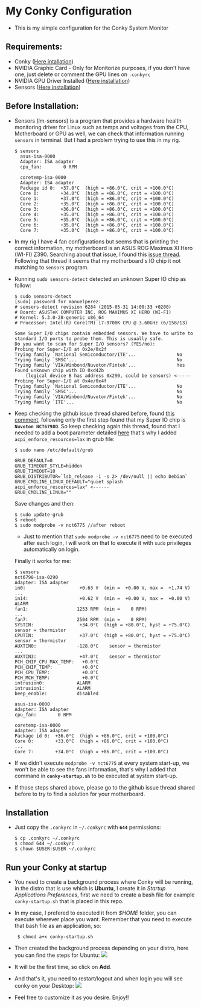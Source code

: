 # My Conky Configuration
* This is my simple configuration for the Conky System Monitor

## Requirements:
* Conky ([Here intallation](https://github.com/brndnmtthws/conky/wiki/Installation#debian--ubuntu))
* NVIDIA Graphic Card - Only for Monitorize purposes, if you don't have one, just delete or comment the GPU lines on `.conkyrc`
* NVIDIA GPU Driver Installed ([Here installation](https://www.cyberciti.biz/faq/ubuntu-linux-install-nvidia-driver-latest-proprietary-driver/))
* Sensors ([Here installation](https://linoxide.com/monitoring-2/install-lm-sensors-linux/))

## Before Installation:
* Sensors (lm-sensors) is a program that provides a hardware health monitoring driver for Linux such as temps and voltages
  from the CPU, Motherboard or GPU as well, we can check that information running `sensors` in terminal. But I had a problem
  trying to use this in my rig.
  ```
  $ sensors
    asus-isa-0000
    Adapter: ISA adapter
    cpu_fan:        0 RPM

    coretemp-isa-0000
    Adapter: ISA adapter
    Package id 0:  +37.0°C  (high = +86.0°C, crit = +100.0°C)
    Core 0:        +34.0°C  (high = +86.0°C, crit = +100.0°C)
    Core 1:        +37.0°C  (high = +86.0°C, crit = +100.0°C)
    Core 2:        +35.0°C  (high = +86.0°C, crit = +100.0°C)
    Core 3:        +36.0°C  (high = +86.0°C, crit = +100.0°C)
    Core 4:        +35.0°C  (high = +86.0°C, crit = +100.0°C)
    Core 5:        +35.0°C  (high = +86.0°C, crit = +100.0°C)
    Core 6:        +35.0°C  (high = +86.0°C, crit = +100.0°C)
    Core 7:        +35.0°C  (high = +86.0°C, crit = +100.0°C)
  ```
* In my rig I have 4 fan configurations but seems that is printing the correct information, my motherboard is an ASUS ROG Maximus XI Hero (WI-FI) Z390. Searching about that issue, I found this [issue thread](https://github.com/lm-sensors/lm-sensors/issues/134#issuecomment-427486133). Following that thread it seems that my motherboard's IO chip it not matching to `sensors` program.

* Running `sudo sensors-detect` detected an unknown Super IO chip as follow:
  ```
  $ sudo sensors-detect 
  [sudo] password for manuelperez: 
  # sensors-detect revision 6284 (2015-05-31 14:00:33 +0200)
  # Board: ASUSTeK COMPUTER INC. ROG MAXIMUS XI HERO (WI-FI)
  # Kernel: 5.3.0-28-generic x86_64
  # Processor: Intel(R) Core(TM) i7-9700K CPU @ 3.60GHz (6/158/13)

  Some Super I/O chips contain embedded sensors. We have to write to
  standard I/O ports to probe them. This is usually safe.
  Do you want to scan for Super I/O sensors? (YES/no): 
  Probing for Super-I/O at 0x2e/0x2f
  Trying family `National Semiconductor/ITE'...               No
  Trying family `SMSC'...                                     No
  Trying family `VIA/Winbond/Nuvoton/Fintek'...               Yes
  Found unknown chip with ID 0xd42b
      (logical device B has address 0x290, could be sensors) <-----
  Probing for Super-I/O at 0x4e/0x4f
  Trying family `National Semiconductor/ITE'...               No
  Trying family `SMSC'...                                     No
  Trying family `VIA/Winbond/Nuvoton/Fintek'...               No
  Trying family `ITE'...                                      No
  ``` 

* Keep checking the github issue thread shared before, found [this comment](https://github.com/lm-sensors/lm-sensors/issues/134#issuecomment-442207103), following only the first step found that my Super IO chip is **`Nuvoton NCT6798D`**. So keep checking again this thread, found that I needed to add a boot parameter detailed [here](https://github.com/lm-sensors/lm-sensors/issues/134#issuecomment-518678263) that's why I added `acpi_enforce_resources=lax` in grub file:
  ```
  $ sudo nano /etc/default/grub 

  GRUB_DEFAULT=0
  GRUB_TIMEOUT_STYLE=hidden
  GRUB_TIMEOUT=10
  GRUB_DISTRIBUTOR=`lsb_release -i -s 2> /dev/null || echo Debian`
  GRUB_CMDLINE_LINUX_DEFAULT="quiet splash acpi_enforce_resources=lax" <------
  GRUB_CMDLINE_LINUX=""
  ```

  Save changes and then:
  ```
  $ sudo update-grub
  $ reboot 
  $ sudo modprobe -v nct6775 //after reboot
  ```

  * Just to mention that `sudo modprobe -v nct6775` need to be executed after each login, I will work on that to execute it with `sudo` privileges automatically on login.

  Finally it works for me:
  ```
  $ sensors
  nct6798-isa-0290
  Adapter: ISA adapter
  in0:                    +0.63 V  (min =  +0.00 V, max =  +1.74 V)
  ...
  in14:                   +0.62 V  (min =  +0.00 V, max =  +0.00 V)  ALARM
  fan1:                  1253 RPM  (min =    0 RPM)
  ...
  fan7:                  2504 RPM  (min =    0 RPM)
  SYSTIN:                 +34.0°C  (high = +80.0°C, hyst = +75.0°C)  sensor = thermistor
  CPUTIN:                 +37.0°C  (high = +80.0°C, hyst = +75.0°C)  sensor = thermistor
  AUXTIN0:               -128.0°C    sensor = thermistor
  ...
  AUXTIN3:                +47.0°C    sensor = thermistor
  PCH_CHIP_CPU_MAX_TEMP:   +0.0°C  
  PCH_CHIP_TEMP:           +0.0°C  
  PCH_CPU_TEMP:            +0.0°C  
  PCH_MCH_TEMP:            +0.0°C  
  intrusion0:            ALARM
  intrusion1:            ALARM
  beep_enable:           disabled

  asus-isa-0000
  Adapter: ISA adapter
  cpu_fan:        0 RPM

  coretemp-isa-0000
  Adapter: ISA adapter
  Package id 0:  +36.0°C  (high = +86.0°C, crit = +100.0°C)
  Core 0:        +33.0°C  (high = +86.0°C, crit = +100.0°C)
  ...
  Core 7:        +34.0°C  (high = +86.0°C, crit = +100.0°C)
  ```
* If we didn't execute `modprobe -v nct6775` at every system start-up, we won't be able to see the fans information, that's why I added that command in **`conky-startup.sh`** to be executed at system start-up.

* If those steps shared above, please go to the github issue thread shared before to try to find a solution for your motherboard.

## Installation
* Just copy the `.conkyrc` in `~/.conkyrc` with **`644`** permissions:
  ```
  $ cp .conkyrc ~/.conkyrc
  $ chmod 644 ~/.conkyrc
  $ chown $USER:$USER ~/.conkyrc
  ```

## Run your Conky at startup
* You need to create a background process where Conky will be running, in the distro that is use which is **Ubuntu**, I create it in *Startup Applications Preferences*, first we need to create a bash file for example `conky-startup.sh` that is placed in this repo.

* In my case, I prefered to executed it from *$HOME* folder, you can execute wherever place you want. Remember that you need to execute that bash file as an application, so:


  ```
   $ chmod a+x conky-startup.sh
  ```

* Then created the background process depending on your distro, here you can find the steps for Ubuntu:
![](./.img/image0.png)

* It will be the first time, so click on **Add**.

* And that's it, you need to restart/logout and when login you will see conky on your Desktop:
![](./.img/image2.png)

*  Feel free to customize it as you desire. Enjoy!!